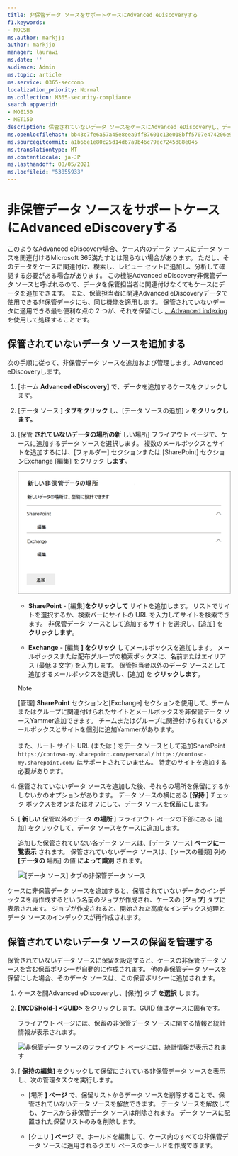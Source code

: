 ```yaml
---
title: 非保管データ ソースをサポートケースにAdvanced eDiscoveryする
f1.keywords:
- NOCSH
ms.author: markjjo
author: markjjo
manager: laurawi
ms.date: ''
audience: Admin
ms.topic: article
ms.service: O365-seccomp
localization_priority: Normal
ms.collection: M365-security-compliance
search.appverid:
- MOE150
- MET150
description: 保管されていないデータ ソースをケースにAdvanced eDiscoveryし、データ ソースに保留を設定できます。 保管されていないデータ ソースはインデックスが再作成され、部分的にインデックスとしてマークされたコンテンツは再処理され、完全かつ迅速に検索できます。
ms.openlocfilehash: bb43c7fe6a57a45e8eea9ff87601c13e018bff5707e474206e97fe05c6c3a6e7
ms.sourcegitcommit: a1b66e1e80c25d14d67a9b46c79ec7245d88e045
ms.translationtype: MT
ms.contentlocale: ja-JP
ms.lasthandoff: 08/05/2021
ms.locfileid: "53855933"
---
```

# <a name="add-non-custodial-data-sources-to-an-advanced-ediscovery-case"></a>非保管データ ソースをサポートケースにAdvanced eDiscoveryする

このようなAdvanced eDiscovery場合、ケース内のデータ ソースにデータ ソースを関連付けるMicrosoft 365満たすとは限らない場合があります。 ただし、そのデータをケースに関連付け、検索し、レビュー セットに追加し、分析して確認する必要がある場合があります。 この機能Advanced eDiscovery非保管データ ソースと呼ばれるので、データを保管担当者に関連付けなくてもケースにデータを追加できます。 また、保管担当者に関連Advanced eDiscoveryデータで使用できる非保管データにも、同じ機能を適用します。 保管されていないデータに適用できる最も便利な点の 2 つが、それを保留にし [、Advanced indexing](indexing-custodian-data.md)を使用して処理することです。

## <a name="add-a-non-custodial-data-source"></a>保管されていないデータ ソースを追加する

次の手順に従って、非保管データ ソースを追加および管理します。Advanced eDiscoveryします。

1. [ホーム **Advanced eDiscovery]** で、データを追加するケースをクリックします。

2. [データ ソース **] タブをクリック** し、[データ ソースの追加]  >  **をクリックします。**

3. [保管 **されていないデータの場所の新** しい場所] フライアウト ページで、ケースに追加するデータ ソースを選択します。 複数のメールボックスとサイトを追加するには、[フォルダー] セクションまたは [SharePoint] セクションExchange [編集] をクリック **します**。  

   ![管理SharePointおよびメールボックスExchange非保管データ ソースとして追加する](../media/NonCustodialDataSources1.png)

   - **SharePoint** - [編集]**をクリックして** サイトを追加します。 リストでサイトを選択するか、検索バーにサイトの URL を入力してサイトを検索できます。 非保管データ ソースとして追加するサイトを選択し、[追加] を **クリックします**。

   - **Exchange** - [編集 **] をクリック** してメールボックスを追加します。 メールボックスまたは配布グループの検索ボックスに、名前またはエイリアス (最低 3 文字) を入力します。 保管担当者以外のデータ ソースとして追加するメールボックスを選択し、[追加] を **クリックします**。

   > [!NOTE]
   > [管理] **SharePoint** セクションと[Exchange] セクションを使用して、チームまたはグループに関連付けられたサイトとメールボックスを非保管データ ソースYammer追加できます。 チームまたはグループに関連付けられているメールボックスとサイトを個別に追加Yammerがあります。<br/><br/> また、ルート サイト URL (または ) をデータ ソースとして追加SharePoint `https://contoso-my.sharepoint.com/personal/` `https://contoso-my.sharepoint.com/` はサポートされていません。 特定のサイトを追加する必要があります。

4. 保管されていないデータ ソースを追加した後、それらの場所を保留にするかしないかのオプションがあります。 データ ソースの横にある **[保持** ] チェック ボックスをオンまたはオフにして、データ ソースを保留にします。

5. [ **新しい** 保管以外のデータ **の場所** ] フライアウト ページの下部にある [追加] をクリックして、データ ソースをケースに追加します。

   追加した保管されていない各データ ソースは、[データ ソース] **ページに一覧表示** されます。 保管されていないデータ ソースは、[ソースの種類] 列の **[データの** 場所] の値 **によって識別** されます。

   ![[データ ソース] タブの非保管データ ソース](../media/NonCustodialDataSources2.png)

ケースに非保管データ ソースを追加すると、保管されていないデータのインデックスを再作成するという名前のジョブが作成され、ケースの [**ジョブ**] タブに表示されます。 ジョブが作成されると、開始された高度なインデックス処理とデータ ソースのインデックスが再作成されます。

## <a name="manage-the-hold-for-non-custodial-data-sources"></a>保管されていないデータ ソースの保留を管理する

保管されていないデータ ソースに保留を設定すると、ケースの非保管データ ソースを含む保留ポリシーが自動的に作成されます。 他の非保管データ ソースを保留にした場合、そのデータ ソースは、この保留ポリシーに追加されます。

1. ケースを開Advanced eDiscoveryし、[保持] タブ **を選択** します。

2. **[NCDSHold-] \<GUID\>** をクリックします。GUID 値はケースに固有です。

   フライアウト ページには、保留の非保管データ ソースに関する情報と統計情報が表示されます。

   ![非保管データ ソースのフライアウト ページには、統計情報が表示されます](../media/NonCustodialDataSourcesHoldFlyout.png)

3. [ **保持の編集]** をクリックして保留にされている非保管データ ソースを表示し、次の管理タスクを実行します。

   - [場所 **] ページ** で、保留リストからデータ ソースを削除することで、保管されていないデータ ソースを解放できます。 データ ソースを解放しても、ケースから非保管データ ソースは削除されます。 データ ソースに配置された保留リストのみを削除します。

   - [クエリ **] ページ** で、ホールドを編集して、ケース内のすべての非保管データ ソースに適用されるクエリ ベースのホールドを作成できます。
